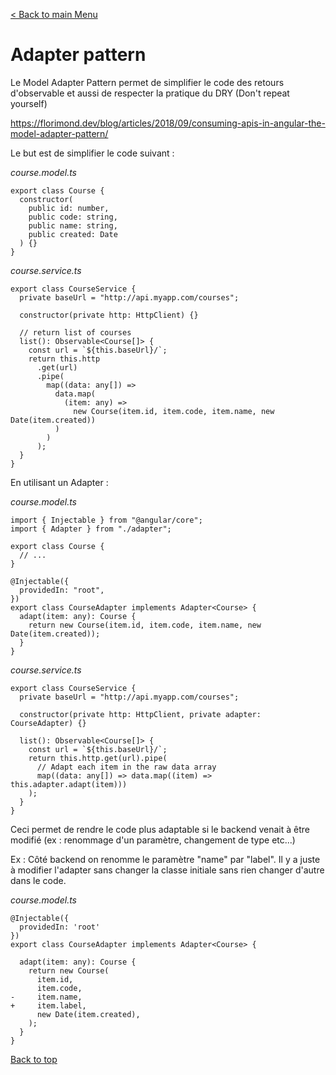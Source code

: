 [< Back to main Menu](https://github.com/gsoulie/angular-resources/blob/master/ng-sheet.md)    

# Adapter pattern

Le Model Adapter Pattern permet de simplifier le code des retours d'observable et aussi de respecter la pratique du DRY (Don't repeat yourself)

https://florimond.dev/blog/articles/2018/09/consuming-apis-in-angular-the-model-adapter-pattern/

Le but est de simplifier le code suivant : 

*course.model.ts*
````
export class Course {
  constructor(
    public id: number,
    public code: string,
    public name: string,
    public created: Date
  ) {}
}
````

*course.service.ts*
````
export class CourseService {
  private baseUrl = "http://api.myapp.com/courses";

  constructor(private http: HttpClient) {}

  // return list of courses
  list(): Observable<Course[]> {
    const url = `${this.baseUrl}/`;
    return this.http
      .get(url)
      .pipe(
        map((data: any[]) =>
          data.map(
            (item: any) =>
              new Course(item.id, item.code, item.name, new Date(item.created))
          )
        )
      );
  }
}
````

En utilisant un Adapter : 


*course.model.ts*
````
import { Injectable } from "@angular/core";
import { Adapter } from "./adapter";

export class Course {
  // ...
}

@Injectable({
  providedIn: "root",
})
export class CourseAdapter implements Adapter<Course> {
  adapt(item: any): Course {
    return new Course(item.id, item.code, item.name, new Date(item.created));
  }
}
````

*course.service.ts*
````
export class CourseService {
  private baseUrl = "http://api.myapp.com/courses";

  constructor(private http: HttpClient, private adapter: CourseAdapter) {}

  list(): Observable<Course[]> {
    const url = `${this.baseUrl}/`;
    return this.http.get(url).pipe(
      // Adapt each item in the raw data array
      map((data: any[]) => data.map((item) => this.adapter.adapt(item)))
    );
  }
}
````

Ceci permet de rendre le code plus adaptable si le backend venait à être modifié (ex : renommage d'un paramètre, changement de type etc...)

Ex : Côté backend on renomme le paramètre "name" par "label". Il y a juste à modifier l'adapter sans changer la classe initiale sans rien changer d'autre dans le code.

*course.model.ts*
````
@Injectable({
  providedIn: 'root'
})
export class CourseAdapter implements Adapter<Course> {

  adapt(item: any): Course {
    return new Course(
      item.id,
      item.code,
-     item.name,
+     item.label,
      new Date(item.created),
    );
  }
}
````

[Back to top](#adapter-pattern)
